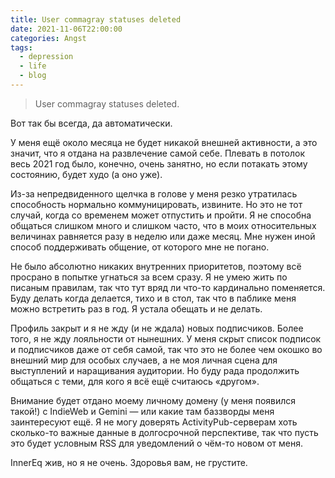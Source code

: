```yaml
---
title: User commagray statuses deleted
date: 2021-11-06T22:00:00
categories: Angst
tags:
  - depression
  - life
  - blog
---
```


> User commagray statuses deleted.

Вот так бы всегда, да автоматически.

У меня ещё около месяца не будет никакой внешней активности, а это значит, что я отдана на развлечение самой себе. Плевать в потолок весь 2021 год было, конечно, очень занятно, но если потакать этому состоянию, будет худо (а оно уже).

Из-за непредвиденного щелчка в голове у меня резко утратилась способность нормально коммуницировать, извините. Но это не тот случай, когда со временем может отпустить и пройти. Я не способна общаться слишком много и слишком часто, что в моих относительных величинах равняется разу в неделю или даже месяц. Мне нужен иной способ поддерживать общение, от которого мне не погано.

Не было абсолютно никаких внутренних приоритетов, поэтому всё просрано в попытке угнаться за всем сразу. Я не умею жить по писаным правилам, так что тут вряд ли что-то кардинально поменяется. Буду делать когда делается, тихо и в стол, так что в паблике меня можно встретить раз в год. Я устала обещать и не делать.

Профиль закрыт и я не жду (и не ждала) новых подписчиков. Более того, я не жду лояльности от нынешних. У меня скрыт список подписок и подписчиков даже от себя самой, так что это не более чем окошко во внешний мир для особых случаев, а не моя личная сцена для выступлений и наращивания аудитории. Но буду рада продолжить общаться с теми, для кого я всё ещё считаюсь «другом».

Внимание будет отдано моему личному домену (у меня появился такой!) с IndieWeb и Gemini — или какие там баззворды меня заинтересуют ещё. Я не могу доверять ActivityPub-серверам хоть сколько-то важные данные в долгосрочной перспективе, так что пусть это будет условным RSS для уведомлений о чём-то новом от меня.

InnerEq жив, но я не очень. Здоровья вам, не грустите.
